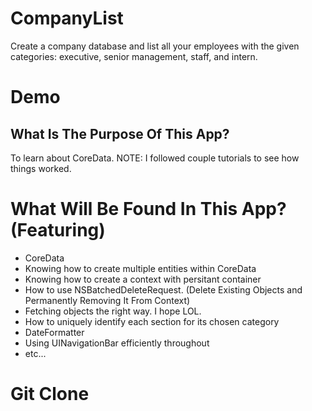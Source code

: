 # CompanyList

Create a company database and list all your employees with the given categories: executive, senior management, staff, and intern.

# Demo


## What Is The Purpose Of This App? 

To learn about CoreData. NOTE: I followed couple tutorials to see how things worked. 

# What Will Be Found In This App? (Featuring)
- CoreData
- Knowing how to create multiple entities within CoreData
- Knowing  how to create a context with persitant container
- How to use NSBatchedDeleteRequest. (Delete Existing Objects and Permanently Removing It From Context) 
- Fetching objects the right way. I hope LOL.
- How to uniquely identify each section for its chosen category
- DateFormatter
- Using UINavigationBar efficiently throughout
- etc...

# Git Clone

